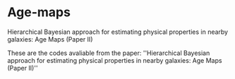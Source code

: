 # Age-maps
Hierarchical Bayesian approach for estimating physical properties in nearby galaxies: Age Maps (Paper II)

These are the codes avaliable from the paper:
''Hierarchical Bayesian approach for estimating physical properties in nearby galaxies: Age Maps (Paper II)''
